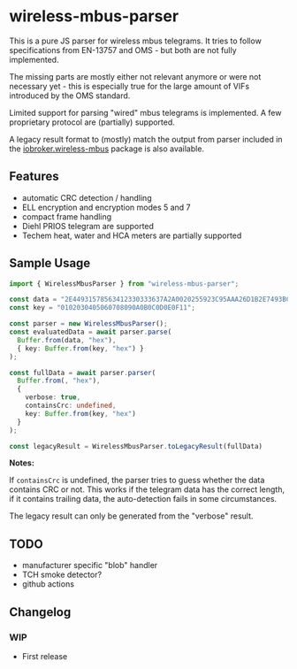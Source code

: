 # wireless-mbus-parser

This is a pure JS parser for wireless mbus telegrams. It tries to follow
specifications from EN-13757 and OMS - but both are not fully implemented.

The missing parts are mostly either not relevant anymore or were not
necessary yet - this is especially true for the large amount of VIFs
introduced by the OMS standard.

Limited support for parsing "wired" mbus telegrams is implemented.
A few proprietary protocol are (partially) supported.

A legacy result format to (mostly) match the output from parser included in the
[iobroker.wireless-mbus](https://www.npmjs.com/package/iobroker.wireless-mbus) package
is also available.

## Features

- automatic CRC detection / handling
- ELL encryption and encryption modes 5 and 7
- compact frame handling
- Diehl PRIOS telegram are supported
- Techem heat, water and HCA meters are partially supported

## Sample Usage

```typescript
import { WirelessMbusParser } from "wireless-mbus-parser";

const data = "2E44931578563412330333637A2A0020255923C95AAA26D1B2E7493BC2AD013EC4A6F6D3529B520EDFF0EA6DEFC955B29D6D69EBF3EC8A";
const key = "0102030405060708090A0B0C0D0E0F11";

const parser = new WirelessMbusParser();
const evaluatedData = await parser.parse(
  Buffer.from(data, "hex"),
  { key: Buffer.from(key, "hex") }
);

const fullData = await parser.parser(
  Buffer.from(, "hex"),
  {
    verbose: true,
    containsCrc: undefined,
    key: Buffer.from(key, "hex")
  }
);

const legacyResult = WirelessMbusParser.toLegacyResult(fullData)
```

**Notes:**

If `containsCrc` is undefined, the parser tries to guess whether
the data contains CRC or not. This works if the telegram data has the
correct length, if it contains trailing data, the auto-detection
fails in some circumstances.

The legacy result can only be generated from the "verbose" result.

## TODO

- manufacturer specific "blob" handler
- TCH smoke detector?
- github actions

## Changelog

### WIP

- First release
